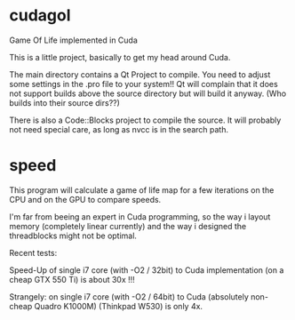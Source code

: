 cudagol
=======

Game Of Life implemented in Cuda

This is a little project, basically to get my head around Cuda.

The main directory contains a Qt Project to compile.
You need to adjust some settings in the .pro file to your system!!
Qt will complain that it does not support builds above the source directory but will build it anyway.
(Who builds into their source dirs??)

There is also a Code::Blocks project to compile the source. 
It will probably not need special care, as long as nvcc is in the search path. 

speed
=====

This program will calculate a game of life map for a few iterations on the CPU and on the GPU to compare speeds. 

I'm far from beeing an expert in Cuda programming, so the way i layout memory (completely linear currently) and the way i designed the threadblocks might not be optimal.

Recent tests:

Speed-Up of single i7 core (with -O2 / 32bit) to Cuda implementation (on a cheap GTX 550 Ti) is about 30x !!!

Strangely: 
on single i7 core (with -O2 / 64bit) to Cuda (absolutely non-cheap Quadro K1000M) (Thinkpad W530) is only 4x. 


